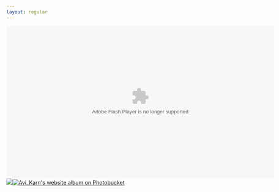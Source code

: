 ```yaml
---
layout: regular
---
```

<div style="max-width:95%" style="width:700px;text-align:right;"><embed width="700" height="400" src="http://pic2.pbsrc.com/flash/rss_slideshow.swf" flashvars="rssFeed=http%3A%2F%2Ffeed280.photobucket.com%2Falbums%2Fkk193%2FAvi_Karn%2Fwebsite%2Ffeed.rss" type="application/x-shockwave-flash" wmode="transparent" /><a href="javascript:void(0);" target="_blank"><img src="http://pic.photobucket.com/share/icons/embed/btn_geturs.gif" style="border:none;" /></a><a href="http://s280.photobucket.com/user/Avi_Karn/library/website" target="_blank"><img src="http://pic.photobucket.com/share/icons/embed/btn_viewall.gif" style="border:none;" alt="Avi_Karn&#039;s website album on Photobucket" /></a></div>
